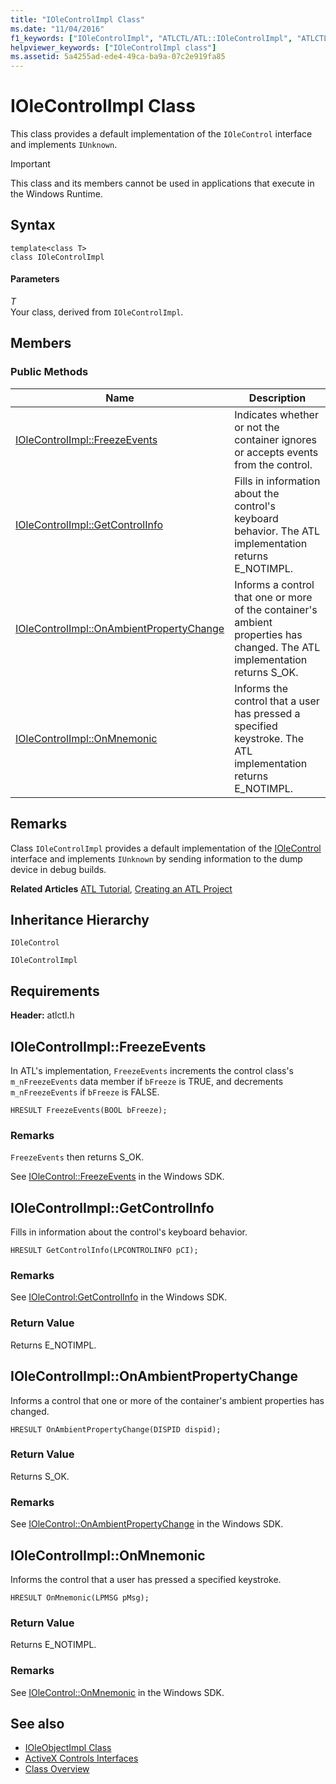 ```yaml
---
title: "IOleControlImpl Class"
ms.date: "11/04/2016"
f1_keywords: ["IOleControlImpl", "ATLCTL/ATL::IOleControlImpl", "ATLCTL/ATL::IOleControlImpl::FreezeEvents", "ATLCTL/ATL::IOleControlImpl::GetControlInfo", "ATLCTL/ATL::IOleControlImpl::OnAmbientPropertyChange", "ATLCTL/ATL::IOleControlImpl::OnMnemonic"]
helpviewer_keywords: ["IOleControlImpl class"]
ms.assetid: 5a4255ad-ede4-49ca-ba9a-07c2e919fa85
---
```

# IOleControlImpl Class

This class provides a default implementation of the `IOleControl` interface and implements `IUnknown`.

> [!IMPORTANT]
>  This class and its members cannot be used in applications that execute in the Windows Runtime.

## Syntax

```
template<class T>
class IOleControlImpl
```

#### Parameters

*T*<br/>
Your class, derived from `IOleControlImpl`.

## Members

### Public Methods

|Name|Description|
|----------|-----------------|
|[IOleControlImpl::FreezeEvents](#freezeevents)|Indicates whether or not the container ignores or accepts events from the control.|
|[IOleControlImpl::GetControlInfo](#getcontrolinfo)|Fills in information about the control's keyboard behavior. The ATL implementation returns E_NOTIMPL.|
|[IOleControlImpl::OnAmbientPropertyChange](#onambientpropertychange)|Informs a control that one or more of the container's ambient properties has changed. The ATL implementation returns S_OK.|
|[IOleControlImpl::OnMnemonic](#onmnemonic)|Informs the control that a user has pressed a specified keystroke. The ATL implementation returns E_NOTIMPL.|

## Remarks

Class `IOleControlImpl` provides a default implementation of the [IOleControl](/windows/desktop/api/ocidl/nn-ocidl-iolecontrol) interface and implements `IUnknown` by sending information to the dump device in debug builds.

**Related Articles** [ATL Tutorial](../../atl/active-template-library-atl-tutorial.md), [Creating an ATL Project](../../atl/reference/creating-an-atl-project.md)

## Inheritance Hierarchy

`IOleControl`

`IOleControlImpl`

## Requirements

**Header:** atlctl.h

##  <a name="freezeevents"></a>  IOleControlImpl::FreezeEvents

In ATL's implementation, `FreezeEvents` increments the control class's `m_nFreezeEvents` data member if `bFreeze` is TRUE, and decrements `m_nFreezeEvents` if `bFreeze` is FALSE.

```
HRESULT FreezeEvents(BOOL bFreeze);
```

### Remarks

`FreezeEvents` then returns S_OK.

See [IOleControl::FreezeEvents](/windows/desktop/api/ocidl/nf-ocidl-iolecontrol-freezeevents) in the Windows SDK.

##  <a name="getcontrolinfo"></a>  IOleControlImpl::GetControlInfo

Fills in information about the control's keyboard behavior.

```
HRESULT GetControlInfo(LPCONTROLINFO pCI);
```

### Remarks

See [IOleControl:GetControlInfo](/windows/desktop/api/ocidl/nf-ocidl-iolecontrol-getcontrolinfo) in the Windows SDK.

### Return Value

Returns E_NOTIMPL.

##  <a name="onambientpropertychange"></a>  IOleControlImpl::OnAmbientPropertyChange

Informs a control that one or more of the container's ambient properties has changed.

```
HRESULT OnAmbientPropertyChange(DISPID dispid);
```

### Return Value

Returns S_OK.

### Remarks

See [IOleControl::OnAmbientPropertyChange](/windows/desktop/api/ocidl/nf-ocidl-iolecontrol-onambientpropertychange) in the Windows SDK.

##  <a name="onmnemonic"></a>  IOleControlImpl::OnMnemonic

Informs the control that a user has pressed a specified keystroke.

```
HRESULT OnMnemonic(LPMSG pMsg);
```

### Return Value

Returns E_NOTIMPL.

### Remarks

See [IOleControl::OnMnemonic](/windows/desktop/api/ocidl/nf-ocidl-iolecontrol-onmnemonic) in the Windows SDK.

## See also

- [IOleObjectImpl Class](../../atl/reference/ioleobjectimpl-class.md)
- [ActiveX Controls Interfaces](/windows/desktop/com/activex-controls-interfaces)
- [Class Overview](../../atl/atl-class-overview.md)
